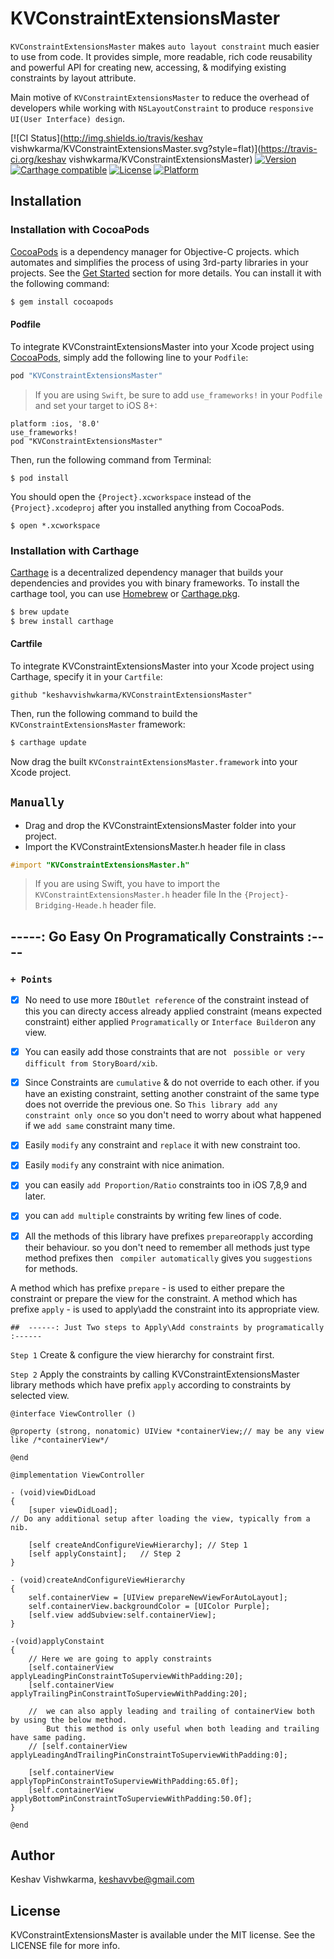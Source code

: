# KVConstraintExtensionsMaster

`KVConstraintExtensionsMaster` makes `auto layout constraint` much easier to use from code. It provides simple, more readable,  rich code reusability and powerful API for creating new, accessing, & modifying existing constraints by layout attribute.

Main motive of `KVConstraintExtensionsMaster` to reduce the overhead of developers while working with `NSLayoutConstraint` to produce `responsive UI(User Interface) design`.

[![CI Status](http://img.shields.io/travis/keshav vishwkarma/KVConstraintExtensionsMaster.svg?style=flat)](https://travis-ci.org/keshav vishwkarma/KVConstraintExtensionsMaster)
[![Version](https://img.shields.io/cocoapods/v/KVConstraintExtensionsMaster.svg?style=flat)](http://cocoapods.org/pods/KVConstraintExtensionsMaster)
[![Carthage compatible](https://img.shields.io/badge/Carthage-compatible-4BC51D.svg?style=flat)](https://github.com/Carthage/Carthage)
[![License](https://img.shields.io/cocoapods/l/KVConstraintExtensionsMaster.svg?style=flat)](http://cocoapods.org/pods/KVConstraintExtensionsMaster)
[![Platform](https://img.shields.io/cocoapods/p/KVConstraintExtensionsMaster.svg?style=flat)](http://cocoapods.org/pods/KVConstraintExtensionsMaster)

## Installation

### Installation with CocoaPods

[CocoaPods](http://cocoapods.org) is a dependency manager for Objective-C projects.
 which automates and simplifies the process of using 3rd-party libraries in your projects.
 See the [Get Started](https://cocoapods.org/#get_started) section for more details.
 You can install it with the following command:

``` bash
$ gem install cocoapods
```
#### Podfile

To integrate KVConstraintExtensionsMaster into your Xcode project using [CocoaPods](http://cocoapods.org), simply add the following line to your `Podfile`:

```ruby
pod "KVConstraintExtensionsMaster"
```
> If you are using `Swift`, be sure to add `use_frameworks!` in your `Podfile` and set your target to iOS 8+:

```
platform :ios, '8.0'
use_frameworks!
pod "KVConstraintExtensionsMaster"
```

Then, run the following command from Terminal:

```
$ pod install
```
You should open the `{Project}.xcworkspace` instead of the `{Project}.xcodeproj` after you installed anything from CocoaPods.

```
$ open *.xcworkspace 
```

### Installation with Carthage

[Carthage](https://github.com/Carthage/Carthage) is a decentralized dependency manager that builds your dependencies and provides you with binary frameworks. To install the carthage tool, you can use [Homebrew](http://brew.sh) or [Carthage.pkg](https://github.com/Carthage/Carthage/releases).

``` bash
$ brew update
$ brew install carthage
```
#### Cartfile

To integrate KVConstraintExtensionsMaster into your Xcode project using Carthage, specify it in your `Cartfile`:

``` ogdl
github "keshavvishwkarma/KVConstraintExtensionsMaster"
```

Then, run the following command to build the `KVConstraintExtensionsMaster` framework:
``` bash
$ carthage update
```
Now drag the built `KVConstraintExtensionsMaster.framework` into your Xcode project.

``` Manually ```
-----

- Drag and drop the KVConstraintExtensionsMaster folder into your project.
- Import the KVConstraintExtensionsMaster.h header file in class
```objective-c
#import "KVConstraintExtensionsMaster.h"
```
> If you are using Swift, you have to import the ```KVConstraintExtensionsMaster.h``` header file In the ```{Project}-Bridging-Heade.h``` header file.

## -----: Go Easy On Programatically Constraints :----
### ``` + Points ```

 - [x] No need to use more ``` IBOutlet reference ``` of the constraint instead of this you can directy access already applied constraint (means expected constraint) either applied ``` Programatically ``` or ``` Interface Builder ```on any view.

 - [x] You can easily add those constraints that are not ``` possible or very difficult from StoryBoard/xib```.

 - [x] Since Constraints are ``` cumulative ``` & do not override to each other. if you have an existing constraint, setting another constraint of the same type does not override the previous one. So ``` This library add any constraint only once ``` so you don't need to worry about what happened if we ``` add same ``` constraint many time.
 - [x] Easily ``` modify ``` any constraint and ``` replace ``` it with new constraint too.
 
 - [x] Easily ``` modify ``` any constraint with nice animation.
 
 - [x] you can easily ``` add Proportion/Ratio ``` constraints too in iOS 7,8,9 and later.
 
 - [x] you can ``` add multiple ``` constraints by writing few lines of code.

 - [x] All the methods of this library have prefixes ``` prepare ```or``` apply ``` according their behaviour. so you don't need to remember all methods just type method prefixes then ``` compiler automatically``` gives you ``` suggestions ``` for methods.

 A method which has prefixe ``` prepare ``` - is used to either prepare the constraint or prepare the view for the constraint.
 A method which has prefixe ``` apply ``` - is used to apply\add the constraint into its appropriate view.


``` 
##  ------: Just Two steps to Apply\Add constraints by programatically :------
```
  ``` Step 1 ``` Create & configure the view hierarchy for constraint first.
   
  ``` Step 2 ``` Apply the constraints by calling KVConstraintExtensionsMaster library methods which have prefix
                 ``` apply ``` according to constraints by selected view.
  
```
@interface ViewController ()
  
@property (strong, nonatomic) UIView *containerView;// may be any view like /*containerView*/

@end

@implementation ViewController

- (void)viewDidLoad
{
    [super viewDidLoad];
// Do any additional setup after loading the view, typically from a nib.

    [self createAndConfigureViewHierarchy]; // Step 1
    [self applyConstaint];   // Step 2
}

- (void)createAndConfigureViewHierarchy
{
    self.containerView = [UIView prepareNewViewForAutoLayout];
    self.containerView.backgroundColor = [UIColor Purple];
    [self.view addSubview:self.containerView];
}

-(void)applyConstaint
{
    // Here we are going to apply constraints
    [self.containerView applyLeadingPinConstraintToSuperviewWithPadding:20];
    [self.containerView applyTrailingPinConstraintToSuperviewWithPadding:20];
    
    //  we can also apply leading and trailing of containerView both by using the below method. 
        But this method is only useful when both leading and trailing have same pading.
    // [self.containerView applyLeadingAndTrailingPinConstraintToSuperviewWithPadding:0];

    [self.containerView applyTopPinConstraintToSuperviewWithPadding:65.0f];
    [self.containerView applyBottomPinConstraintToSuperviewWithPadding:50.0f];
}

@end

```

## Author

Keshav Vishwkarma, keshavvbe@gmail.com

## License

KVConstraintExtensionsMaster is available under the MIT license. See the LICENSE file for more info.
